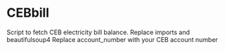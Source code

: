 # CEBbill
Script to fetch CEB electricity bill balance.
Replace imports and beautifulsoup4
Replace account_number with your CEB account number
